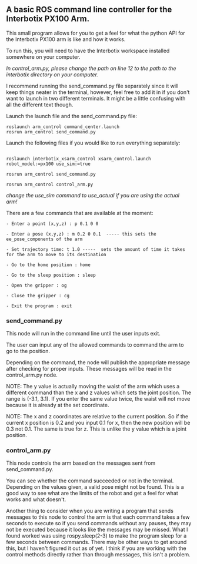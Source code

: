 ## **A basic ROS command line controller for the Interbotix PX100 Arm.**

This small program allows for you to get a feel for what the python API for the Interbotix PX100 arm is like and how it works. 

To run this, you will need to have the Interbotix workspace installed somewhere on your computer. 

*In control_arm.py, please change the path on line 12 to the path to the interbotix directory on your computer.*

I recommend running the send_command.py file separately since it will keep things neater in the terminal, however, feel free to add it in if you don't want to launch in two different terminals. It might be a little confusing with all the different text though. 

Launch the launch file and the send_command.py file: 

```
roslaunch arm_control command_center.launch
rosrun arm_control send_command.py
```

Launch the following files if you would like to run everything separately: 

```

roslaunch interbotix_xsarm_control xsarm_control.launch robot_model:=px100 use_sim:=true

rosrun arm_control send_command.py

rosrun arm_control control_arm.py

```

*change the use_sim command to use_actual if you are using the actual arm!*

There are a few commands that are available at the moment: 

    - Enter a point (x,y,z) : p 0.1 0 0 

    - Enter a pose (x,y,z) : m 0.2 0 0.1  ----- this sets the ee_pose_components of the arm

    - Set trajectory time: t 1.0 -----  sets the amount of time it takes for the arm to move to its destination

    - Go to the home position : home 

    - Go to the sleep position : sleep

    - Open the gripper : og

    - Close the gripper : cg

    - Exit the program : exit

### **send_command.py**

This node will run in the command line until the user inputs exit. 

The user can input any of the allowed commands to command the arm to go to the position. 

Depending on the command, the node will publish the appropriate message after checking for proper inputs. 
These messages will be read in the control_arm.py node. 


NOTE:   The y value is actually moving the waist of the arm which uses a different command than the x and z values 
        which sets the joint position. The range is (-3.1, 3.1). If you enter the same value twice, 
        the waist will not move because it is already at the set coordinate.

NOTE:   The x and z coordinates are relative to the current position. So if the current x position is 0.2 and you input 
        0.1 for x, then the new position will be 0.3 not 0.1. The same is true for z. This is unlike the y value which
        is a joint position. 
  

### **control_arm.py**

This node controls the arm based on the messages sent from send_command.py.

You can see whether the command succeeded or not in the terminal. Depending on the values given, a valid pose might not be found. This is a good way to see what are the limits of the robot and get a feel for what works and what doesn't. 

Another thing to consider when you are writing a program that sends messages to this node to control the arm is that each command takes a few seconds to execute so if you send commands without any pauses, they may not be executed because it looks like the messages may be missed. What I found worked was using rospy.sleep(2-3) to make the program sleep for a few seconds between commands. There may be other ways to get around this, but I haven't figured it out as of yet. I think if you are working with the control methods directly rather than through messages, this isn't a problem. 

